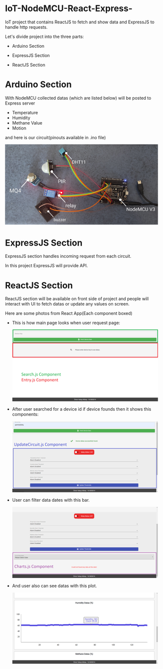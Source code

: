 # IoT-NodeMCU-React-Express-
IoT project that contains ReactJS to fetch and show data and ExpressJS to handle http requests.


Let's divide project into the three parts:

- Arduino Section

- ExpressJS Section

- ReactJS Section


# Arduino Section
With NodeMCU collected datas (which are listed below) will be posted to Express server 
  - Temperature
  - Humidity
  - Methane Value
  - Motion 

and here is our circuit(pinouts available in .ino file)

![alt text](https://github.com/omer9872/IoT-NodeMCU-React-Express/blob/main/photos/a1.jpg)


# ExpressJS Section
ExpressJS section handles incoming request from each circuit.

In this project ExpressJS will provide API.

# ReactJS Section
ReactJS section will be available on front side of project and people will interact with UI to fetch datas or update any values on screen.

Here are some photos from React App(Each component boxed)

- This is how main page looks when user request page:

  ![alt text](https://github.com/omer9872/IoT-NodeMCU-React-Express/blob/main/photos/fe2.png)

- After user searched for a device id if device founds then it shows this components:

  ![alt text](https://github.com/omer9872/IoT-NodeMCU-React-Express/blob/main/photos/fe3.png)

- User can filter data dates with this bar.

  ![alt text](https://github.com/omer9872/IoT-NodeMCU-React-Express/blob/main/photos/fe4.png)

- And user also can see datas with this plot.

  ![alt text](https://github.com/omer9872/IoT-NodeMCU-React-Express/blob/main/photos/fe5.png)
